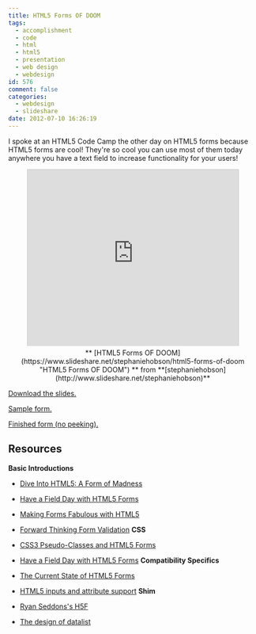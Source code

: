 ```yaml
---
title: HTML5 Forms OF DOOM
tags:
  - accomplishment
  - code
  - html
  - html5
  - presentation
  - web design
  - webdesign
id: 576
comment: false
categories:
  - webdesign
  - slideshare
date: 2012-07-10 16:26:19
---
```


I spoke at an HTML5 Code Camp the other day on HTML5 forms because HTML5 forms are cool! They're so cool you can use most of them today anywhere you have a text field to increase functionality for your users!

<div style="text-align:center;">
<iframe src="http://www.slideshare.net/slideshow/embed_code/13599860" width="427" height="356" frameborder="0" marginwidth="0" marginheight="0" scrolling="no" style="border:1px solid #CCC; border-width:1px 1px 0; margin-bottom:5px; max-width: 100%;" allowfullscreen> </iframe> <div style="margin-bottom:5px"> ** [HTML5 Forms OF DOOM](https://www.slideshare.net/stephaniehobson/html5-forms-of-doom "HTML5 Forms OF DOOM") ** from **[stephaniehobson](http://www.slideshare.net/stephaniehobson)** </div></div>

[Download the slides.](/html5forms/html5forms.pptx)

[Sample form.](/html5forms/unfinished.html)

[Finished form (no peeking).](/html5forms/finished.html)

## Resources

**Basic Introductions**

*   [Dive Into HTML5: A Form of Madness](http://diveintohtml5.info/forms.html)
*   [Have a Field Day with HTML5 Forms](http://24ways.org/2009/have-a-field-day-with-html5-forms/)
*   [Making Forms Fabulous with HTML5](http://www.html5rocks.com/en/tutorials/forms/html5forms/)
*   [Forward Thinking Form Validation](http://www.alistapart.com/articles/forward-thinking-form-validation/)
**CSS**

*   [CSS3 Pseudo-Classes and HTML5 Forms](http://html5doctor.com/css3-pseudo-classes-and-html5-forms/)
*   [Have a Field Day with HTML5 Forms](http://24ways.org/2009/have-a-field-day-with-html5-forms/)
**Compatibility Specifics**

*   [The Current State of HTML5 Forms](http://wufoo.com/html5/)
*   [HTML5 inputs and attribute support](http://miketaylr.com/code/input-type-attr.html)
**Shim**

*   [Ryan Seddons's H5F](https://github.com/ryanseddon/H5F)
*   [The design of datalist](http://adactio.com/journal/4272/)
